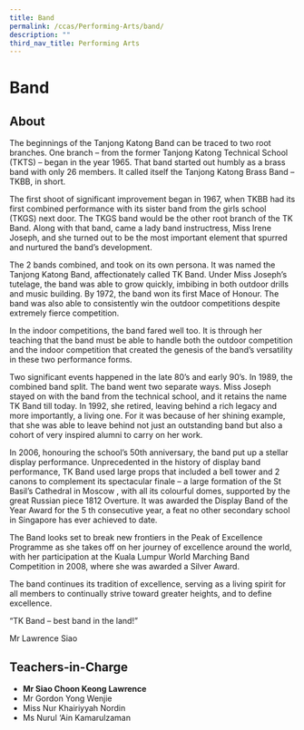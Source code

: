 ```yaml
---
title: Band
permalink: /ccas/Performing-Arts/band/
description: ""
third_nav_title: Performing Arts
---
```

# Band

## **About**

The beginnings of the Tanjong Katong Band can be traced to two root branches. One branch – from the former Tanjong Katong Technical School (TKTS) – began in the year 1965. That band started out humbly as a brass band with only 26 members. It called itself the Tanjong Katong Brass Band – TKBB, in short.

The first shoot of significant improvement began in 1967, when TKBB had its first combined performance with its sister band from the girls school (TKGS) next door. The TKGS band would be the other root branch of the TK Band. Along with that band, came a lady band instructress, Miss Irene Joseph, and she turned out to be the most important element that spurred and nurtured the band’s development.

The 2 bands combined, and took on its own persona. It was named the Tanjong Katong Band, affectionately called TK Band. Under Miss Joseph’s tutelage, the band was able to grow quickly, imbibing in both outdoor drills and music building. By 1972, the band won its first Mace of Honour. The band was also able to consistently win the outdoor competitions despite extremely fierce competition.

In the indoor competitions, the band fared well too. It is through her teaching that the band must be able to handle both the outdoor competition and the indoor competition that created the genesis of the band’s versatility in these two performance forms.

Two significant events happened in the late 80’s and early 90’s. In 1989, the combined band split. The band went two separate ways. Miss Joseph stayed on with the band from the technical school, and it retains the name TK Band till today. In 1992, she retired, leaving behind a rich legacy and more importantly, a living one. For it was because of her shining example, that she was able to leave behind not just an outstanding band but also a cohort of very inspired alumni to carry on her work.

In 2006, honouring the school’s 50th anniversary, the band put up a stellar display performance. Unprecedented in the history of display band performance, TK Band used large props that included a bell tower and 2 canons to complement its spectacular finale – a large formation of the St Basil’s Cathedral in Moscow , with all its colourful domes, supported by the great Russian piece 1812 Overture. It was awarded the Display Band of the Year Award for the 5 th consecutive year, a feat no other secondary school in Singapore has ever achieved to date.

The Band looks set to break new frontiers in the Peak of Excellence Programme as she takes off on her journey of excellence around the world, with her participation at the Kuala Lumpur World Marching Band Competition in 2008, where she was awarded a Silver Award.

The band continues its tradition of excellence, serving as a living spirit for all members to continually strive toward greater heights, and to define excellence.

“TK Band – best band in the land!”

Mr Lawrence Siao

## **Teachers-in-Charge**

*   **Mr Siao Choon Keong Lawrence**
*   Mr Gordon Yong Wenjie
*   Miss Nur Khairiyyah Nordin
*   Ms Nurul ‘Ain Kamarulzaman